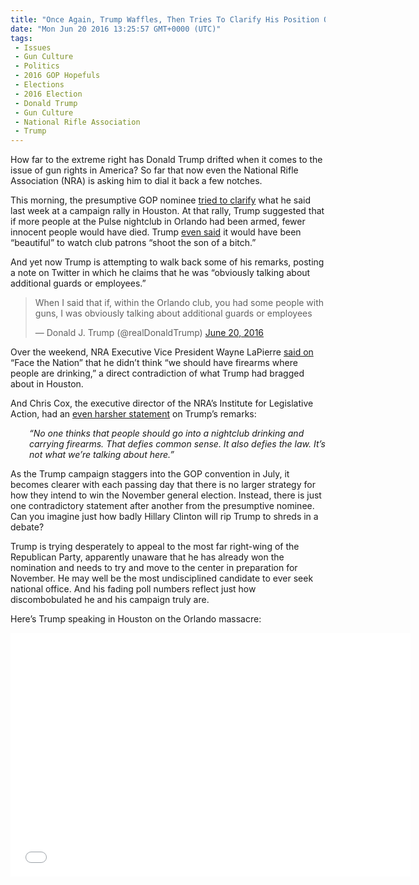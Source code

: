 ```yaml
---
title: "Once Again, Trump Waffles, Then Tries To Clarify His Position On Guns"
date: "Mon Jun 20 2016 13:25:57 GMT+0000 (UTC)"
tags: 
 - Issues
 - Gun Culture
 - Politics
 - 2016 GOP Hopefuls
 - Elections
 - 2016 Election
 - Donald Trump
 - Gun Culture
 - National Rifle Association
 - Trump
---
```

<p><!--OffDef--></p><p><!--Ads1--></p><p>How far to the extreme right has Donald Trump drifted when it comes to the issue of gun rights in America? So far that now even the National Rifle Association (NRA) is asking him to dial it back a few notches.</p><p>This morning, the presumptive GOP nominee <a href="http://www.politico.com/story/2016/06/trump-guns-nra-224533" onclick="__gaTracker(&apos;send&apos;, &apos;event&apos;, &apos;outbound-article&apos;, &apos;http://www.politico.com/story/2016/06/trump-guns-nra-224533&apos;, &apos;tried to clarify&apos;);" target="_blank">tried to clarify</a> what he said last week&#xA0;at a campaign rally in Houston. At that rally, Trump suggested that if more people at the Pulse nightclub in Orlando had been armed, fewer innocent people would have died. Trump <a href="http://www.politico.com/story/2016/06/trump-guns-nra-224533" onclick="__gaTracker(&apos;send&apos;, &apos;event&apos;, &apos;outbound-article&apos;, &apos;http://www.politico.com/story/2016/06/trump-guns-nra-224533&apos;, &apos;even said&apos;);" target="_blank">even said</a> it would have been &#x201C;beautiful&#x201D; to watch club patrons &#x201C;shoot the son of a bitch.&#x201D;</p><p>And yet now Trump is attempting to walk back some of his remarks, posting a note on Twitter in which he claims that he was &#x201C;obviously talking about additional guards or employees.&#x201D;</p><blockquote class="twitter-tweet" data-width="500"><p lang="en" dir="ltr">When I said that if, within the Orlando club, you had some people with guns, I was obviously talking about additional guards or employees</p>
<p>&#x2014; Donald J. Trump (@realDonaldTrump) <a href="https://twitter.com/realDonaldTrump/status/744838252369043456" onclick="__gaTracker(&apos;send&apos;, &apos;event&apos;, &apos;outbound-article&apos;, &apos;https://twitter.com/realDonaldTrump/status/744838252369043456&apos;, &apos;June 20, 2016&apos;);">June 20, 2016</a></p></blockquote><p><script async src="//platform.twitter.com/widgets.js" charset="utf-8"></script></p><p>Over the weekend, NRA Executive Vice President Wayne LaPierre <a href="http://www.politico.com/story/2016/06/trump-guns-nra-224533" onclick="__gaTracker(&apos;send&apos;, &apos;event&apos;, &apos;outbound-article&apos;, &apos;http://www.politico.com/story/2016/06/trump-guns-nra-224533&apos;, &apos;said on&apos;);" target="_blank">said on</a> &#x201C;Face the Nation&#x201D; that he didn&#x2019;t think &#x201C;we should have firearms where people are drinking,&#x201D; a direct contradiction of what Trump had bragged about in Houston.</p><p>And&#xA0;Chris Cox, the executive director of the NRA&#x2019;s Institute for Legislative Action, had an <a href="http://www.politico.com/story/2016/06/trump-guns-nra-224533" onclick="__gaTracker(&apos;send&apos;, &apos;event&apos;, &apos;outbound-article&apos;, &apos;http://www.politico.com/story/2016/06/trump-guns-nra-224533&apos;, &apos;even harsher statement&apos;);" target="_blank">even harsher statement</a> on Trump&#x2019;s remarks:</p><p style="padding-left: 30px;"><em>&#x201C;No one thinks that people should go into a nightclub drinking and carrying firearms. That defies common sense. It also defies the law. It&#x2019;s not what we&#x2019;re talking about here.&#x201D;</em></p><p>As the Trump campaign staggers into the GOP convention in July, it becomes clearer with each passing day that there is no larger strategy for how they intend to win the November general election. Instead, there is just one contradictory statement after another from the presumptive nominee. Can you imagine just how badly Hillary Clinton will rip Trump to shreds in a debate?</p><p>Trump is trying desperately to appeal to the most far right-wing of the Republican Party, apparently unaware that he has already won the nomination and needs to try and move to the center in preparation for November. He may well be the most undisciplined candidate to ever seek national office. And his fading poll numbers reflect just how discombobulated he and his campaign truly are.</p><p>Here&#x2019;s Trump speaking in Houston on the Orlando massacre:</p><p><!--Ads2--></p><p><span class="embed-youtube" style="text-align:center; display: block;"><iframe class="youtube-player" type="text/html" width="640" height="390" src="//www.youtube.com/embed/IxOkxECKy-8?version=3&amp;rel=1&amp;fs=1&amp;autohide=2&amp;showsearch=0&amp;showinfo=1&amp;iv_load_policy=1&amp;wmode=transparent" allowfullscreen="true" style="border:0;"></iframe></span></p>